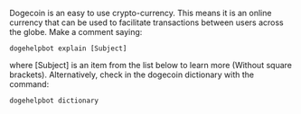 Dogecoin is an easy to use crypto-currency. This means it is an online currency that can be used to facilitate transactions between users across the globe.
Make a comment saying:  

    dogehelpbot explain [Subject]  

where [Subject] is an item from the list below to learn more (Without square brackets). Alternatively, check in the dogecoin dictionary with the command:  

    dogehelpbot dictionary  
	
	